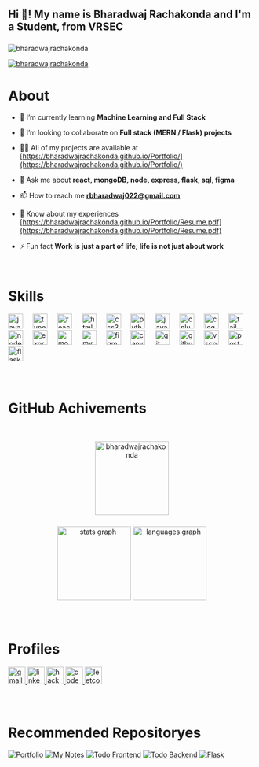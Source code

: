 <h2 align="left">Hi 👋! My name is Bharadwaj Rachakonda and I'm a Student, from VRSEC</h2>

###

<p align="left"> <img src="https://komarev.com/ghpvc/?username=bharadwajrachakonda&label=Profile%20views&color=0e75b6&style=flat" alt="bharadwajrachakonda" /> </p>

<p align="left"> <a href="https://github.com/ryo-ma/github-profile-trophy"><img src="https://github-profile-trophy.vercel.app/?username=bharadwajrachakonda" alt="bharadwajrachakonda" /></a> </p>

# About

- 🌱 I’m currently learning **Machine Learning and Full Stack**

- 👯 I’m looking to collaborate on **Full stack (MERN / Flask) projects**

- 👨‍💻 All of my projects are available at [https://bharadwajrachakonda.github.io/Portfolio/](https://bharadwajrachakonda.github.io/Portfolio/)

- 💬 Ask me about **react, mongoDB, node, express, flask, sql, figma**

- 📫 How to reach me **rbharadwaj022@gmail.com**

- 📄 Know about my experiences [https://bharadwajrachakonda.github.io/Portfolio/Resume.pdf](https://bharadwajrachakonda.github.io/Portfolio/Resume.pdf)

- ⚡ Fun fact **Work is just a part of life; life is not just about work**

</br>

###

# Skills

<div align="left">
  <img src="https://skillicons.dev/icons?i=js" height="30" alt="javascript logo"  />
  <img width="12" />
  <img src="https://skillicons.dev/icons?i=ts" height="30" alt="typescript logo"  />
  <img width="12" />
  <img src="https://skillicons.dev/icons?i=react" height="30" alt="react logo"  />
  <img width="12" />
  <img src="https://cdn.jsdelivr.net/gh/devicons/devicon/icons/html5/html5-original.svg" height="30" alt="html5 logo"  />
  <img width="12" />
  <img src="https://cdn.jsdelivr.net/gh/devicons/devicon/icons/css3/css3-original.svg" height="30" alt="css3 logo"  />
  <img width="12" />
  <img src="https://skillicons.dev/icons?i=py" height="30" alt="python logo"  />
  <img width="12" />
  <img src="https://skillicons.dev/icons?i=java" height="30" alt="java logo"  />
  <img width="12" />
  <img src="https://skillicons.dev/icons?i=cpp" height="30" alt="cplusplus logo"  />
  <img width="12" />
  <img src="https://skillicons.dev/icons?i=c" height="30" alt="c logo"  />
  <img width="12" />
  <img src="https://skillicons.dev/icons?i=tailwind" height="30" alt="tailwindcss logo"  />
  <img width="12" />
  <img src="https://skillicons.dev/icons?i=nodejs" height="30" alt="nodejs logo"  />
  <img width="12" />
  <img src="https://skillicons.dev/icons?i=express" height="30" alt="express logo"  />
  <img width="12" />
  <img src="https://skillicons.dev/icons?i=mongodb" height="30" alt="mongodb logo"  />
  <img width="12" />
  <img src="https://skillicons.dev/icons?i=mysql" height="30" alt="mysql logo"  />
  <img width="12" />
  <img src="https://skillicons.dev/icons?i=figma" height="30" alt="figma logo"  />
  <img width="12" />
  <img src="https://cdn.simpleicons.org/canva/00C4CC" height="30" alt="canva logo"  />
  <img width="12" />
  <img src="https://skillicons.dev/icons?i=git" height="30" alt="git logo"  />
  <img width="12" />
  <img src="https://skillicons.dev/icons?i=github" height="30" alt="github logo"  />
  <img width="12" />
  <img src="https://skillicons.dev/icons?i=vscode" height="30" alt="vscode logo"  />
  <img width="12" />
  <img src="https://skillicons.dev/icons?i=postman" height="30" alt="postman logo"  />
  <img width="12" />
  <img src="https://skillicons.dev/icons?i=flask" height="30" alt="flask logo"  />
</div>

###

</br>

# GitHub Achivements

</br>

<p align="center">
  <img src="https://github-profile-summary-cards.vercel.app/api/cards/profile-details?username=bharadwajrachakonda&theme=dracula&hide_border=true" alt="bharadwajrachakonda" height="150"/>
</p>

###

<div align="center">
  <img src="https://github-readme-stats.vercel.app/api?username=bharadwajrachakonda&hide_title=false&hide_rank=false&show_icons=true&include_all_commits=true&count_private=true&disable_animations=false&theme=dracula&locale=en&hide_border=true" height="150" alt="stats graph"  />
  <img src="https://github-readme-stats.vercel.app/api/top-langs?username=bharadwajrachakonda&locale=en&hide_title=false&layout=compact&card_width=320&langs_count=100&theme=dracula&hide_border=true" height="150" alt="languages graph" />
</div>

###

</br>

# Profiles

<div align="left">
  <a href="mailto:rbharadwaj022@gmail.com" target="_blank">
    <img src="https://img.shields.io/static/v1?message=Gmail&logo=gmail&label=&color=D14836&logoColor=white&labelColor=&style=for-the-badge" height="35" alt="gmail logo"  />
  </a>
  <a href="https://www.linkedin.com/in/bharadwaj-rachakonda-b36658258/" target="_blank">
    <img src="https://img.shields.io/static/v1?message=LinkedIn&logo=linkedin&label=&color=0077B5&logoColor=white&labelColor=&style=for-the-badge" height="35" alt="linkedin logo"  />
  </a>
  <a href="https://www.hackerrank.com/profile/rbharadwaj022" target="_blank">
    <img src="https://img.shields.io/static/v1?message=HackerRank&logo=hackerrank&label=&color=2EC866&logoColor=white&labelColor=&style=for-the-badge" height="35" alt="hackerrank logo"  />
  </a>
  <a href="https://bharadwajrachakonda.github.io/Portfolio/" target="_blank">
    <img src="https://img.shields.io/static/v1?message=Portfolio&logo=codepen&label=&color=000000&logoColor=white&labelColor=&style=for-the-badge" height="35" alt="codepen logo"  />
  </a>
  <a href="https://leetcode.com/u/BharadwajRachakonda/" target="_blank">
    <img src="https://img.shields.io/static/v1?message=LeetCode&logo=leetcode&label=&color=FFA116&logoColor=white&labelColor=&style=for-the-badge" height="35" alt="leetcode logo"  />
</a>
</div>

###

</br>

# Recommended Repositoryes

[![Portfolio](https://github-readme-stats.vercel.app/api/pin/?username=bharadwajrachakonda&repo=Portfolio)](https://github.com/bharadwajrachakonda/Portfolio)
[![My Notes](https://github-readme-stats.vercel.app/api/pin/?username=bharadwajrachakonda&repo=my-notes)](https://github.com/bharadwajrachakonda/my-notes)
[![Todo Frontend](https://github-readme-stats.vercel.app/api/pin/?username=bharadwajrachakonda&repo=todo-frontend)](https://github.com/bharadwajrachakonda/todo-frontend)
[![Todo Backend](https://github-readme-stats.vercel.app/api/pin/?username=bharadwajrachakonda&repo=todo-backend)](https://github.com/bharadwajrachakonda/todo-backend)
[![Flask](https://github-readme-stats.vercel.app/api/pin/?username=bharadwajrachakonda&repo=flask)](https://github.com/bharadwajrachakonda/flask)

###

</br>

